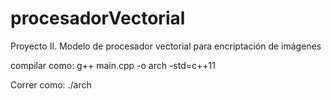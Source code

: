 # procesadorVectorial
Proyecto II. Modelo de procesador vectorial para encriptación de imágenes

compilar como:
g++ main.cpp -o arch -std=c++11

Correr como:
./arch
